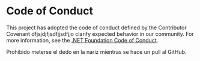 # Code of Conduct

This project has adopted the code of conduct defined by the Contributor Covenant
dfjsjdjfjsdfjjsdfjjo clarify expected behavior in our community.
For more information, see the [.NET Foundation Code of Conduct](https://dotnetfoundation.org/code-of-conduct).

Prohibido meterse el dedo en la nariz mientras se hace un pull al GitHub.


